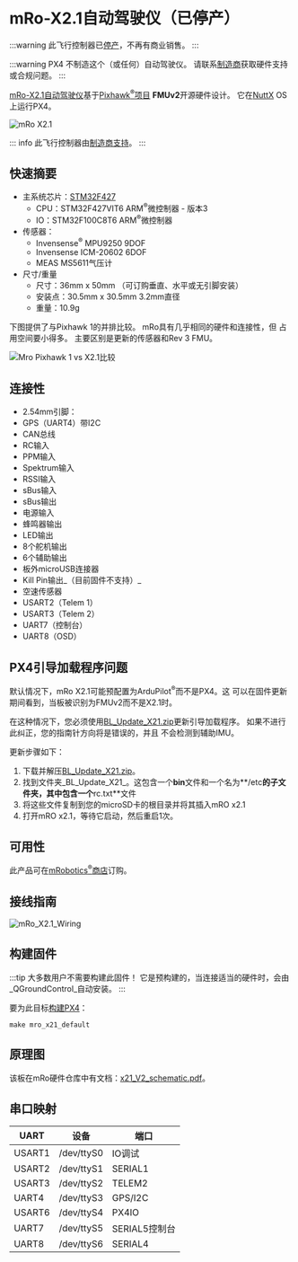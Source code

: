 # mRo-X2.1自动驾驶仪（已停产）

<Badge type="info" text="已停产" /> <!-- 202507 / PX4v1.16 -->

:::warning
此飞行控制器已[停产](../flight_controller/autopilot_experimental.md)，不再有商业销售。
:::

:::warning
PX4 不制造这个（或任何）自动驾驶仪。
请联系[制造商](https://store.mrobotics.io/)获取硬件支持或合规问题。
:::

[mRo-X2.1自动驾驶仪](http://www.mRobotics.io/)基于[Pixhawk<sup>&reg;</sup>项目](https://pixhawk.org/) **FMUv2**开源硬件设计。
它在[NuttX](https://nuttx.apache.org/) OS上运行PX4。

![mRo X2.1](../../assets/flight_controller/mro/mro_x2.1.jpg)

::: info
此飞行控制器由[制造商支持](../flight_controller/autopilot_manufacturer_supported.md)。
:::

## 快速摘要

- 主系统芯片：[STM32F427](https://www.st.com/en/microcontrollers-microprocessors/stm32f427-437.html)
  - CPU：STM32F427VIT6 ARM<sup>&reg;</sup>微控制器 - 版本3
  - IO：STM32F100C8T6 ARM<sup>&reg;</sup>微控制器
- 传感器：
  - Invensense<sup>&reg;</sup> MPU9250 9DOF
  - Invensense ICM-20602 6DOF
  - MEAS MS5611气压计
- 尺寸/重量
  - 尺寸：36mm x 50mm
    （可订购垂直、水平或无引脚安装）
  - 安装点：30.5mm x 30.5mm 3.2mm直径
  - 重量：10.9g

下图提供了与Pixhawk 1的并排比较。
mRo具有几乎相同的硬件和连接性，但
占用空间要小得多。
主要区别是更新的传感器和Rev 3 FMU。

![Mro Pixhawk 1 vs X2.1比较](../../assets/flight_controller/mro/px1_x21.jpg)

## 连接性

- 2.54mm引脚：
- GPS（UART4）带I2C
- CAN总线
- RC输入
- PPM输入
- Spektrum输入
- RSSI输入
- sBus输入
- sBus输出
- 电源输入
- 蜂鸣器输出
- LED输出
- 8个舵机输出
- 6个辅助输出
- 板外microUSB连接器
- Kill Pin输出_（目前固件不支持）_
- 空速传感器
- USART2（Telem 1）
- USART3（Telem 2）
- UART7（控制台）
- UART8（OSD）

## PX4引导加载程序问题

默认情况下，mRo X2.1可能预配置为ArduPilot<sup>&reg;</sup>而不是PX4。这
可以在固件更新期间看到，当板被识别为FMUv2而不是X2.1时。

在这种情况下，您必须使用[BL_Update_X21.zip](https://github.com/PX4/PX4-Autopilot/raw/main/docs/assets/hardware/BL_Update_X21.zip)更新引导加载程序。
如果不进行此纠正，您的指南针方向将是错误的，并且
不会检测到辅助IMU。

更新步骤如下：

1. 下载并解压[BL_Update_X21.zip](https://github.com/PX4/PX4-Autopilot/raw/main/docs/assets/hardware/BL_Update_X21.zip)。
2. 找到文件夹_BL_Update_X21_。这包含一个**bin**文件和一个名为**/etc**的子文件夹，其中包含一个**rc.txt**文件
3. 将这些文件复制到您的microSD卡的根目录并将其插入mRO x2.1
4. 打开mRO x2.1，等待它启动，然后重启1次。

## 可用性

此产品可在[mRobotics<sup>&reg;</sup>商店](https://store.mrobotics.io/mRo-X2-1-Rev-2-p/m10021a.htm)订购。

## 接线指南

![mRo_X2.1_Wiring](../../assets/flight_controller/mro/mro_x21_wiring.png)

## 构建固件

:::tip
大多数用户不需要构建此固件！
它是预构建的，当连接适当的硬件时，会由_QGroundControl_自动安装。
:::

要为此目标[构建PX4](../dev_setup/building_px4.md)：

```
make mro_x21_default
```

## 原理图

该板在mRo硬件仓库中有文档：[x21_V2_schematic.pdf](https://github.com/mRoboticsIO/Hardware/blob/master/X2.1/Docs/x21_V2_schematic.pdf)。

## 串口映射

| UART   | 设备       | 端口            |
| ------ | ---------- | --------------- |
| USART1 | /dev/ttyS0 | IO调试          |
| USART2 | /dev/ttyS1 | SERIAL1         |
| USART3 | /dev/ttyS2 | TELEM2          |
| UART4  | /dev/ttyS3 | GPS/I2C         |
| USART6 | /dev/ttyS4 | PX4IO           |
| UART7  | /dev/ttyS5 | SERIAL5控制台   |
| UART8  | /dev/ttyS6 | SERIAL4         |

<!-- Note: Got ports using https://github.com/PX4/PX4-user_guide/pull/672#issuecomment-598198434 -->
